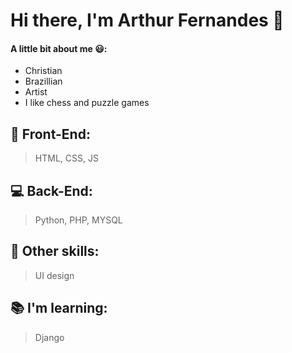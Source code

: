 # Hi there, I'm Arthur Fernandes 👋

#### A little bit about me 😃:
- Christian
- Brazillian
- Artist
- I like chess and puzzle games

## 🎨 Front-End:
> HTML, CSS, JS

## 💻 Back-End:
> Python, PHP, MYSQL

## 🚀 Other skills:
> UI design

## 📚 I'm learning:
> Django
<!--
**Art-Fernandes/Art-Fernandes** is a ✨ _special_ ✨ repository because its `README.md` (this file) appears on your GitHub profile.

Here are some ideas to get you started:

- 🔭 I’m currently working on ...
- 🌱 I’m currently learning ...
- 👯 I’m looking to collaborate on ...
- 🤔 I’m looking for help with ...
- 💬 Ask me about ...
- 📫 How to reach me: ...
- 😄 Pronouns: ...
- ⚡ Fun fact: ...
-->
